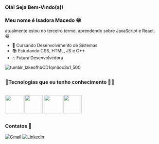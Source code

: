 ### Olá! Seja Bem-Vindo(a)!
### Meu nome é Isadora Macedo 😁

atualmente estou no terceiro termo, aprendendo sobre JavaScript e React.😁

- 🏫 Cursando Desenvolvimento de Sistemas 
- 📚 Estudando CSS, HTML, JS e C++
- ⛬ Futura Desenvolvedora

![tumblr_lzkeofhbCD1qm6oc3o1_500](https://github.com/user-attachments/assets/88f82b4a-0acc-484f-9365-e69c3b023494)

##

###                                                  🌟Tecnologias que eu tenho conhecimento 👨‍💻
<div style="display: inline_block"><br/>
  
  <img  height="60" windth="60" src="https://cdn.jsdelivr.net/gh/devicons/devicon/icons/html5/html5-original.svg" />
   <img height="60" windth="60" src="https://cdn.jsdelivr.net/gh/devicons/devicon@latest/icons/css3/css3-original.svg" />
  <img  height="60" windth="60" src="https://cdn3d.iconscout.com/3d/free/thumb/free-c-language-3d-icon-download-in-png-blend-fbx-gltf-file-formats--logo-mobile-developer-programming-pack-logos-icons-5453029.png?f=webp" /> 
  <img height= "60" windth="60" src="https://cdn.jsdelivr.net/gh/devicons/devicon@latest/icons/csharp/csharp-original.svg" />
  
##

### Contatos 📱
[![Gmail](https://img.shields.io/badge/Gmail-D14836?style=for-the-badge&logo=gmail&logoColor=white)](mailto:isa22queiroz@gmail.com) [![Linkedin](https://img.shields.io/badge/LinkedIn-0077B5?style=for-the-badge&logo=linkedin&logoColor=dracula)]()


